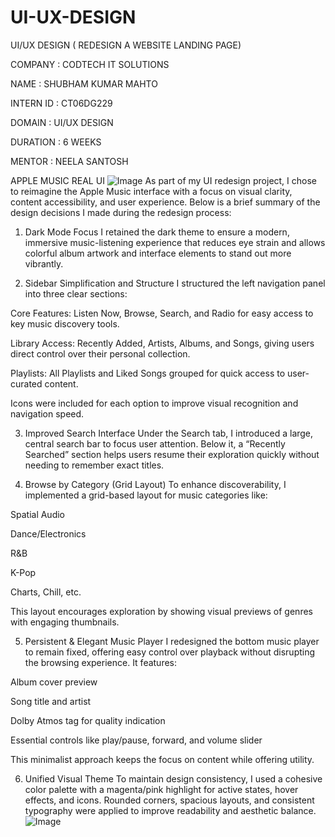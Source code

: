 # UI-UX-DESIGN 
UI/UX DESIGN ( REDESIGN A WEBSITE LANDING PAGE)

COMPANY : CODTECH IT SOLUTIONS

NAME : SHUBHAM KUMAR MAHTO

INTERN ID : CT06DG229

DOMAIN : UI/UX DESIGN

DURATION : 6 WEEKS

MENTOR : NEELA SANTOSH

APPLE MUSIC 
REAL UI
![Image](https://github.com/user-attachments/assets/84d4bcb7-013e-46c5-b4f7-e7665978820b)
As part of my UI redesign project, I chose to reimagine the Apple Music interface with a focus on visual clarity, content accessibility, and user experience. Below is a brief summary of the design decisions I made during the redesign process:

1. Dark Mode Focus
I retained the dark theme to ensure a modern, immersive music-listening experience that reduces eye strain and allows colorful album artwork and interface elements to stand out more vibrantly.

2. Sidebar Simplification and Structure
I structured the left navigation panel into three clear sections:

Core Features: Listen Now, Browse, Search, and Radio for easy access to key music discovery tools.

Library Access: Recently Added, Artists, Albums, and Songs, giving users direct control over their personal collection.

Playlists: All Playlists and Liked Songs grouped for quick access to user-curated content.

Icons were included for each option to improve visual recognition and navigation speed.

3. Improved Search Interface
Under the Search tab, I introduced a large, central search bar to focus user attention. Below it, a “Recently Searched” section helps users resume their exploration quickly without needing to remember exact titles.

4. Browse by Category (Grid Layout)
To enhance discoverability, I implemented a grid-based layout for music categories like:

Spatial Audio

Dance/Electronics

R&B

K-Pop

Charts, Chill, etc.

This layout encourages exploration by showing visual previews of genres with engaging thumbnails.

5. Persistent & Elegant Music Player
I redesigned the bottom music player to remain fixed, offering easy control over playback without disrupting the browsing experience. It features:

Album cover preview

Song title and artist

Dolby Atmos tag for quality indication

Essential controls like play/pause, forward, and volume slider

This minimalist approach keeps the focus on content while offering utility.

6. Unified Visual Theme
To maintain design consistency, I used a cohesive color palette with a magenta/pink highlight for active states, hover effects, and icons. Rounded corners, spacious layouts, and consistent typography were applied to improve readability and aesthetic balance.
![Image](https://github.com/user-attachments/assets/82772799-2a50-46e6-a417-96334adb64ba)
